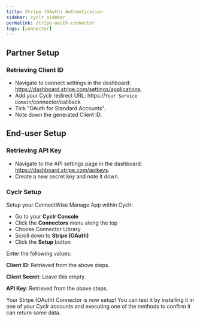 ```yaml
---
title: Stripe (OAuth) Authentication
sidebar: cyclr_sidebar
permalink: stripe-oauth-connector
tags: [connector]
---
```


## Partner Setup

### Retrieving Client ID
* Navigate to connect settings in the dashboard: https://dashboard.stripe.com/settings/applications.
* Add your Cyclr redirect URL: https://``Your Service Domain``/connector/callback
* Tick "OAuth for Standard Accounts".
* Note down the generated Client ID.

## End-user Setup

### Retrieving API Key
* Navigate to the API settings page in the dashboard: https://dashboard.stripe.com/apikeys.
* Create a new secret key and note it down.

### Cyclr Setup

Setup your ConnectWise Manage App within Cyclr:

*   Go to your **Cyclr Console**
*   Click the **Connectors** menu along the top
*   Choose Connector Library
*   Scroll down to **Stripe (OAuth)**
*   Click the **Setup** button

Enter the following values:

**Client ID**: Retrieved from the above steps.

**Client Secret**: Leave this empty.

**API Key**: Retrieved from the above steps.


Your Stripe (OAuth) Connector is now setup! You can test it by installing it in one of your Cyclr accounts and executing one of the methods to confirm it can return some data.
